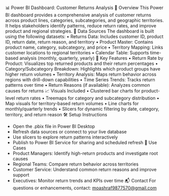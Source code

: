 📊 Power BI Dashboard: Customer Returns Analysis
🧭 Overview
This Power BI dashboard provides a comprehensive analysis of customer returns across product lines, categories, subcategories, and geographic territories. It helps stakeholders identify patterns, reduce return rates, and improve product and regional strategies.
📂 Data Sources
The dashboard is built using the following datasets:
• 	Returns Data: Includes customer ID, product ID, return date, return reason, and territory
• 	Product Master: Contains product name, category, subcategory, and price
• 	Territory Mapping: Links customer locations to regional territories
• 	Calendar Table: Supports time-based analysis (monthly, quarterly, yearly)
📌 Key Features
• 	Return Rate by Product: Visualizes top returned products and their return percentages
• 	Category/Subcategory Breakdown: Highlights which product groups have higher return volumes
• 	Territory Analysis: Maps return behavior across regions with drill-down capabilities
• 	Time Series Trends: Tracks return patterns over time
• 	Return Reasons (if available): Analyzes common causes for returns
📈 Visuals Included
• 	Clustered bar charts for product-level return rates
• 	Treemaps for category and subcategory distribution
• 	Map visuals for territory-based return volumes
• 	Line charts for monthly/quarterly trends
• 	Slicers for dynamic filtering by date, category, territory, and return reason
🛠️ Setup Instructions
- Open the .pbix file in Power BI Desktop
- Refresh data sources or connect to your live database
- Use slicers to explore return patterns interactively
- Publish to Power BI Service for sharing and scheduled refresh
🎯 Use Cases
- Product Managers: Identify high-return products and investigate root causes
- Regional Teams: Compare return behavior across territories
- Customer Service: Understand common return reasons and improve support
- Executives: Monitor return trends and KPIs over time
📬 Contact
For questions or enhancements, contact: moashraf9877570@gmail.com

